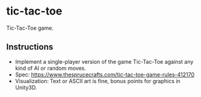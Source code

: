 # tic-tac-toe
Tic-Tac-Toe game.

## Instructions
- Implement a single-player version of the game Tic-Tac-Toe against any kind of AI or
random moves.
- Spec: https://www.thesprucecrafts.com/tic-tac-toe-game-rules-412170
- Visualization: Text or ASCII art is fine, bonus points for graphics in Unity3D.
